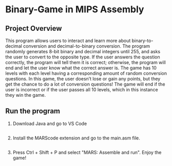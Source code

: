 # Binary-Game in MIPS Assembly

## Project Overview

This program allows users to interact and learn more about binary-to-decimal conversion
and decimal-to-binary conversion. The program randomly generates 8-bit binary and decimal
integers until 255, and asks the user to convert to the opposite type. If the user answers the
question correctly, the program will tell them it is correct; otherwise, the program will end and
let the user know what the correct answer is. The game has 10 levels with each level having a
corresponding amount of random conversion questions. In this game, the user doesn’t lose or
gain any points, but they get the chance to do a lot of conversion questions! The game will end if
the user is incorrect or if the user passes all 10 levels, which in this instance they win the game.    

## Run the program

1. Download Java and go to VS Code
   ```

2. Install the MARScode extension and go to the main.asm file.
   ```

3. Press Ctrl + Shift + P and select "MARS: Assemble and run". Enjoy the game!

